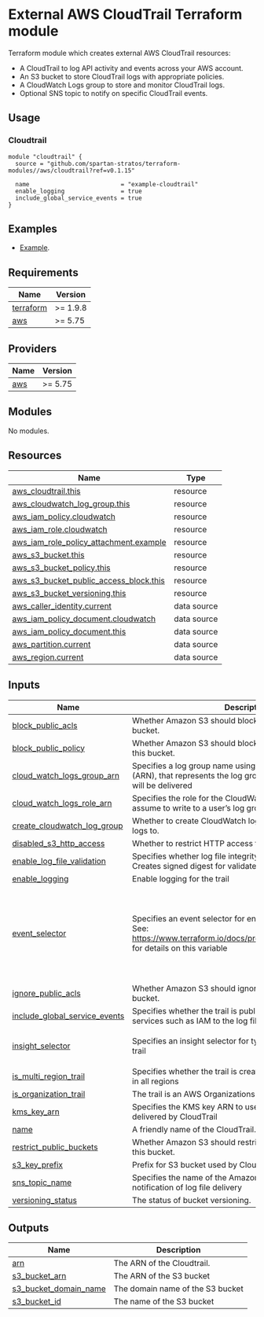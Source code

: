 # External AWS CloudTrail Terraform module

Terraform module which creates external AWS CloudTrail resources:

- A CloudTrail to log API activity and events across your AWS account.
- An S3 bucket to store CloudTrail logs with appropriate policies.
- A CloudWatch Logs group to store and monitor CloudTrail logs.
- Optional SNS topic to notify on specific CloudTrail events.

## Usage

### Cloudtrail

```hcl
module "cloudtrail" {
  source = "github.com/spartan-stratos/terraform-modules//aws/cloudtrail?ref=v0.1.15"

  name                          = "example-cloudtrail"
  enable_logging                = true
  include_global_service_events = true
}

```

## Examples

- [Example](./examples/complete).

<!-- BEGIN_TF_DOCS -->

## Requirements

| Name                                                                      | Version  |
|---------------------------------------------------------------------------|----------|
| <a name="requirement_terraform"></a> [terraform](#requirement\_terraform) | >= 1.9.8 |
| <a name="requirement_aws"></a> [aws](#requirement\_aws)                   | >= 5.75  |

## Providers

| Name                                              | Version |
|---------------------------------------------------|---------|
| <a name="provider_aws"></a> [aws](#provider\_aws) | >= 5.75 |

## Modules

No modules.

## Resources

| Name                                                                                                                                                | Type        |
|-----------------------------------------------------------------------------------------------------------------------------------------------------|-------------|
| [aws_cloudtrail.this](https://registry.terraform.io/providers/hashicorp/aws/latest/docs/resources/cloudtrail)                                       | resource    |
| [aws_cloudwatch_log_group.this](https://registry.terraform.io/providers/hashicorp/aws/latest/docs/resources/cloudwatch_log_group)                   | resource    |
| [aws_iam_policy.cloudwatch](https://registry.terraform.io/providers/hashicorp/aws/latest/docs/resources/iam_policy)                                 | resource    |
| [aws_iam_role.cloudwatch](https://registry.terraform.io/providers/hashicorp/aws/latest/docs/resources/iam_role)                                     | resource    |
| [aws_iam_role_policy_attachment.example](https://registry.terraform.io/providers/hashicorp/aws/latest/docs/resources/iam_role_policy_attachment)    | resource    |
| [aws_s3_bucket.this](https://registry.terraform.io/providers/hashicorp/aws/latest/docs/resources/s3_bucket)                                         | resource    |
| [aws_s3_bucket_policy.this](https://registry.terraform.io/providers/hashicorp/aws/latest/docs/resources/s3_bucket_policy)                           | resource    |
| [aws_s3_bucket_public_access_block.this](https://registry.terraform.io/providers/hashicorp/aws/latest/docs/resources/s3_bucket_public_access_block) | resource    |
| [aws_s3_bucket_versioning.this](https://registry.terraform.io/providers/hashicorp/aws/latest/docs/resources/s3_bucket_versioning)                   | resource    |
| [aws_caller_identity.current](https://registry.terraform.io/providers/hashicorp/aws/latest/docs/data-sources/caller_identity)                       | data source |
| [aws_iam_policy_document.cloudwatch](https://registry.terraform.io/providers/hashicorp/aws/latest/docs/data-sources/iam_policy_document)            | data source |
| [aws_iam_policy_document.this](https://registry.terraform.io/providers/hashicorp/aws/latest/docs/data-sources/iam_policy_document)                  | data source |
| [aws_partition.current](https://registry.terraform.io/providers/hashicorp/aws/latest/docs/data-sources/partition)                                   | data source |
| [aws_region.current](https://registry.terraform.io/providers/hashicorp/aws/latest/docs/data-sources/region)                                         | data source |

## Inputs

| Name                                                                                                                            | Description                                                                                                                                                  | Type                                                                                                                                                                                                                                    | Default      | Required |
|---------------------------------------------------------------------------------------------------------------------------------|--------------------------------------------------------------------------------------------------------------------------------------------------------------|-----------------------------------------------------------------------------------------------------------------------------------------------------------------------------------------------------------------------------------------|--------------|:--------:|
| <a name="input_block_public_acls"></a> [block\_public\_acls](#input\_block\_public\_acls)                                       | Whether Amazon S3 should block public ACLs for this bucket.                                                                                                  | `bool`                                                                                                                                                                                                                                  | `true`       |    no    |
| <a name="input_block_public_policy"></a> [block\_public\_policy](#input\_block\_public\_policy)                                 | Whether Amazon S3 should block public bucket policies for this bucket.                                                                                       | `bool`                                                                                                                                                                                                                                  | `true`       |    no    |
| <a name="input_cloud_watch_logs_group_arn"></a> [cloud\_watch\_logs\_group\_arn](#input\_cloud\_watch\_logs\_group\_arn)        | Specifies a log group name using an Amazon Resource Name (ARN), that represents the log group to which CloudTrail logs will be delivered                     | `string`                                                                                                                                                                                                                                | `null`       |    no    |
| <a name="input_cloud_watch_logs_role_arn"></a> [cloud\_watch\_logs\_role\_arn](#input\_cloud\_watch\_logs\_role\_arn)           | Specifies the role for the CloudWatch Logs endpoint to assume to write to a user’s log group                                                                 | `string`                                                                                                                                                                                                                                | `null`       |    no    |
| <a name="input_create_cloudwatch_log_group"></a> [create\_cloudwatch\_log\_group](#input\_create\_cloudwatch\_log\_group)       | Whether to create CloudWatch log group to deliver CloudTrail logs to.                                                                                        | `bool`                                                                                                                                                                                                                                  | `false`      |    no    |
| <a name="input_disabled_s3_http_access"></a> [disabled\_s3\_http\_access](#input\_disabled\_s3\_http\_access)                   | Whether to restrict HTTP access to S3 bucket.                                                                                                                | `bool`                                                                                                                                                                                                                                  | `true`       |    no    |
| <a name="input_enable_log_file_validation"></a> [enable\_log\_file\_validation](#input\_enable\_log\_file\_validation)          | Specifies whether log file integrity validation is enabled. Creates signed digest for validated contents of logs                                             | `bool`                                                                                                                                                                                                                                  | `false`      |    no    |
| <a name="input_enable_logging"></a> [enable\_logging](#input\_enable\_logging)                                                  | Enable logging for the trail                                                                                                                                 | `bool`                                                                                                                                                                                                                                  | `false`      |    no    |
| <a name="input_event_selector"></a> [event\_selector](#input\_event\_selector)                                                  | Specifies an event selector for enabling data event logging. See: https://www.terraform.io/docs/providers/aws/r/cloudtrail.html for details on this variable | <pre>list(object({<br/>    include_management_events = bool<br/>    read_write_type           = string<br/><br/>    data_resource = list(object({<br/>      type   = string<br/>      values = list(string)<br/>    }))<br/>  }))</pre> | `[]`         |    no    |
| <a name="input_ignore_public_acls"></a> [ignore\_public\_acls](#input\_ignore\_public\_acls)                                    | Whether Amazon S3 should ignore public ACLs for this bucket.                                                                                                 | `bool`                                                                                                                                                                                                                                  | `true`       |    no    |
| <a name="input_include_global_service_events"></a> [include\_global\_service\_events](#input\_include\_global\_service\_events) | Specifies whether the trail is publishing events from global services such as IAM to the log files                                                           | `bool`                                                                                                                                                                                                                                  | `false`      |    no    |
| <a name="input_insight_selector"></a> [insight\_selector](#input\_insight\_selector)                                            | Specifies an insight selector for type of insights to log on a trail                                                                                         | <pre>list(object({<br/>    insight_type = string<br/>  }))</pre>                                                                                                                                                                        | `[]`         |    no    |
| <a name="input_is_multi_region_trail"></a> [is\_multi\_region\_trail](#input\_is\_multi\_region\_trail)                         | Specifies whether the trail is created in the current region or in all regions                                                                               | `bool`                                                                                                                                                                                                                                  | `false`      |    no    |
| <a name="input_is_organization_trail"></a> [is\_organization\_trail](#input\_is\_organization\_trail)                           | The trail is an AWS Organizations trail                                                                                                                      | `bool`                                                                                                                                                                                                                                  | `false`      |    no    |
| <a name="input_kms_key_arn"></a> [kms\_key\_arn](#input\_kms\_key\_arn)                                                         | Specifies the KMS key ARN to use to encrypt the logs delivered by CloudTrail                                                                                 | `string`                                                                                                                                                                                                                                | `null`       |    no    |
| <a name="input_name"></a> [name](#input\_name)                                                                                  | A friendly name of the CloudTrail.                                                                                                                           | `string`                                                                                                                                                                                                                                | n/a          |   yes    |
| <a name="input_restrict_public_buckets"></a> [restrict\_public\_buckets](#input\_restrict\_public\_buckets)                     | Whether Amazon S3 should restrict public bucket policies for this bucket.                                                                                    | `bool`                                                                                                                                                                                                                                  | `true`       |    no    |
| <a name="input_s3_key_prefix"></a> [s3\_key\_prefix](#input\_s3\_key\_prefix)                                                   | Prefix for S3 bucket used by Cloudtrail to store logs                                                                                                        | `string`                                                                                                                                                                                                                                | `null`       |    no    |
| <a name="input_sns_topic_name"></a> [sns\_topic\_name](#input\_sns\_topic\_name)                                                | Specifies the name of the Amazon SNS topic defined for notification of log file delivery                                                                     | `string`                                                                                                                                                                                                                                | `null`       |    no    |
| <a name="input_versioning_status"></a> [versioning\_status](#input\_versioning\_status)                                         | The status of bucket versioning.                                                                                                                             | `string`                                                                                                                                                                                                                                | `"Disabled"` |    no    |

## Outputs

| Name                                                                                                      | Description                      |
|-----------------------------------------------------------------------------------------------------------|----------------------------------|
| <a name="output_arn"></a> [arn](#output\_arn)                                                             | The ARN of the Cloudtrail.       |
| <a name="output_s3_bucket_arn"></a> [s3\_bucket\_arn](#output\_s3\_bucket\_arn)                           | The ARN of the S3 bucket         |
| <a name="output_s3_bucket_domain_name"></a> [s3\_bucket\_domain\_name](#output\_s3\_bucket\_domain\_name) | The domain name of the S3 bucket |
| <a name="output_s3_bucket_id"></a> [s3\_bucket\_id](#output\_s3\_bucket\_id)                              | The name of the S3 bucket        |

<!-- END_TF_DOCS -->